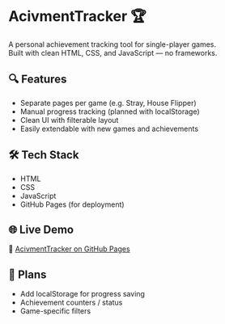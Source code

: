 # AcivmentTracker 🏆

A personal achievement tracking tool for single-player games.  
Built with clean HTML, CSS, and JavaScript — no frameworks.

## 🔍 Features

- Separate pages per game (e.g. Stray, House Flipper)
- Manual progress tracking (planned with localStorage)
- Clean UI with filterable layout
- Easily extendable with new games and achievements

## 🛠 Tech Stack

- HTML
- CSS
- JavaScript
- GitHub Pages (for deployment)

## 🌐 Live Demo

🔗 [AcivmentTracker on GitHub Pages](https://yougnme.github.io/AcivmentTracker/)

## 🚧 Plans

- Add localStorage for progress saving
- Achievement counters / status
- Game-specific filters
